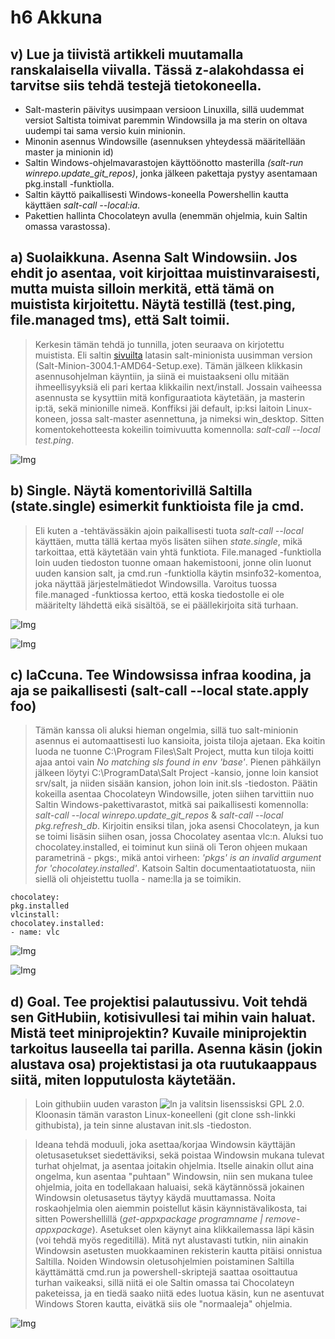# h6 Akkuna

## v) Lue ja tiivistä artikkeli muutamalla ranskalaisella viivalla. Tässä z-alakohdassa ei tarvitse siis tehdä testejä tietokoneella.

* Salt-masterin päivitys uusimpaan versioon Linuxilla, sillä uudemmat versiot Saltista toimivat paremmin Windowsilla ja ma
   sterin on oltava uudempi tai sama versio kuin minionin.
* Minonin asennus Windowsille (asennuksen yhteydessä määritellään master ja minionin id)
* Saltin Windows-ohjelmavarastojen käyttöönotto masterilla *(salt-run winrepo.update_git_repos)*, jonka jälkeen pakettaja pystyy asentamaan pkg.install -funktiolla.
* Saltin käyttö paikallisesti Windows-koneella Powershellin kautta käyttäen *salt-call --local:ia*.
* Pakettien hallinta Chocolateyn avulla (enemmän ohjelmia, kuin Saltin omassa varastossa).

 


##  a) Suolaikkuna. Asenna Salt Windowsiin. Jos ehdit jo asentaa, voit kirjoittaa muistinvaraisesti, mutta muista silloin merkitä, että tämä on muistista kirjoitettu. Näytä testillä (test.ping, file.managed tms), että Salt toimii.

> Kerkesin tämän tehdä jo tunnilla, joten seuraava on kirjotettu muistista. Eli saltin [sivuilta](https://saltproject.io/) latasin salt-minionista uusimman version (Salt-Minion-3004.1-AMD64-Setup.exe). Tämän jälkeen klikkasin asennusohjelman käyntiin, ja siinä ei muistaakseni ollu mitään ihmeellisyyksiä eli pari kertaa klikkailin next/install. Jossain vaiheessa asennusta se kysyttiin mitä konfiguraatiota käytetään, ja masterin ip:tä, sekä minionille nimeä. Konffiksi jäi default, ip:ksi laitoin Linux-koneen, jossa salt-master asennettuna, ja nimeksi win_desktop. Sitten komentokehotteesta kokeilin toimivuutta komennolla: *salt-call --local test.ping*.

![Img](https://i.imgur.com/dmYXUMI.png) 

## b)  Single. Näytä komentorivillä Saltilla (state.single) esimerkit funktioista file ja cmd.

> Eli kuten a -tehtävässäkin ajoin paikallisesti tuota *salt-call --local* käyttäen, mutta tällä kertaa myös lisäten siihen *state.single*, mikä tarkoittaa, että käytetään vain yhtä funktiota. File.managed -funktiolla loin uuden tiedoston tuonne omaan hakemistooni, jonne olin luonut uuden kansion salt, ja cmd.run -funktiolla käytin msinfo32-komentoa, joka näyttää järjestelmätiedot Windowsilla. Varoitus tuossa file.managed -funktiossa kertoo, että koska tiedostolle ei ole määritelty lähdettä eikä sisältöä, se ei päällekirjoita sitä turhaan.

![Img](https://i.imgur.com/akz97VD.png)

![Img](https://i.imgur.com/sdLiX3n.png)

## c) IaCcuna. Tee Windowsissa infraa koodina, ja aja se paikallisesti (salt-call --local state.apply foo)

> Tämän kanssa oli aluksi hieman ongelmia, sillä tuo salt-minionin asennus ei automaattisesti luo kansioita, joista tiloja ajetaan. Eka koitin luoda ne tuonne C:\Program Files\Salt Project, mutta kun tiloja koitti ajaa antoi vain *No matching sls found in env 'base'*. Pienen pähkäilyn jälkeen löytyi C:\ProgramData\Salt Project -kansio, jonne loin kansiot srv/salt, ja niiden sisään kansion, johon loin init.sls -tiedoston. Päätin kokeilla asentaa Chocolateyn Windowsille, joten siihen tarvittiin nuo Saltin Windows-pakettivarastot, mitkä sai paikallisesti komennolla: *salt-call --local winrepo.update_git_repos* & *salt-call --local pkg.refresh_db*. Kirjoitin ensiksi tilan, joka asensi Chocolateyn, ja kun se toimi lisäsin siihen osan, jossa Chocolatey asentaa vlc:n. Aluksi tuo chocolatey.installed, ei toiminut kun siinä oli Teron ohjeen mukaan parametrinä - pkgs:, mikä antoi virheen: *'pkgs' is an invalid argument for 'chocolatey.installed'*. Katsoin Saltin documentaatiotatuosta, niin siellä oli ohjeistettu tuolla - name:lla ja se toimikin.

```
chocolatey:
pkg.installed
vlcinstall:
chocolatey.installed:
- name: vlc
```

![Img](https://i.imgur.com/8THG4TD.png)

![Img](https://i.imgur.com/A2ZInIr.png)

## d) Goal. Tee projektisi palautussivu. Voit tehdä sen GitHubiin, kotisivullesi tai mihin vain haluat. Mistä teet miniprojektin? Kuvaile miniprojektin tarkoitus lauseella tai parilla. Asenna käsin (jokin alustava osa) projektistasi ja ota ruutukaappaus siitä, miten lopputulosta käytetään.

> Loin githubiin uuden varaston ![ln](https://github.com/vilppuuu/salt-miniproject/) ja valitsin lisenssisksi GPL 2.0. Kloonasin tämän varaston Linux-koneelleni (git clone ssh-linkki githubista), ja tein sinne alustavan init.sls -tiedoston.

> Ideana tehdä moduuli, joka asettaa/korjaa Windowsin käyttäjän oletusasetukset siedettäviksi, sekä poistaa Windowsin mukana tulevat turhat ohjelmat, ja asentaa joitakin ohjelmia. Itselle ainakin ollut aina ongelma, kun asentaa "puhtaan" Windowsin, niin sen mukana tulee ohjelmia, joita en todellakaan haluaisi, sekä käytännössä jokainen Windowsin oletusasetus täytyy käydä muuttamassa. Noita roskaohjelmia olen aiemmin poistellut käsin käynnistävalikosta, tai sitten Powershellillä (*get-appxpackage programname | remove-appxpackage*). Asetukset olen käynyt aina klikkailemassa läpi käsin (voi tehdä myös regeditillä). Mitä nyt alustavasti tutkin, niin ainakin Windowsin asetusten muokkaaminen rekisterin kautta pitäisi onnistua Saltilla. Noiden Windowsin oletusohjelmien poistaminen Saltilla käyttämättä cmd.run ja powershell-skriptejä saattaa osoittautua turhan vaikeaksi, sillä niitä ei ole Saltin omassa tai Chocolateyn paketeissa, ja en tiedä saako niitä edes luotua käsin, kun ne asentuvat Windows Storen kautta, eivätkä siis ole "normaaleja" ohjelmia.

![Img](https://i.imgur.com/6vCtfAB.png)
